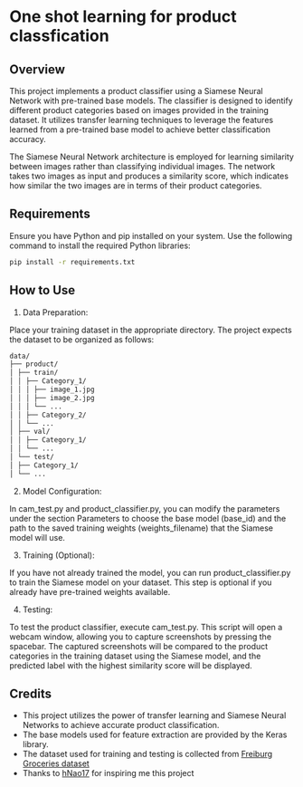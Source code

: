 # One shot learning for product classfication
## Overview
This project implements a product classifier using a Siamese Neural Network with pre-trained base models. The classifier is designed to identify different product categories based on images provided in the training dataset. It utilizes transfer learning techniques to leverage the features learned from a pre-trained base model to achieve better classification accuracy.

The Siamese Neural Network architecture is employed for learning similarity between images rather than classifying individual images. The network takes two images as input and produces a similarity score, which indicates how similar the two images are in terms of their product categories.

## Requirements
Ensure you have Python and pip installed on your system. Use the following command to install the required Python libraries:

```bash
pip install -r requirements.txt
```
## How to Use
1. Data Preparation:

Place your training dataset in the appropriate directory. The project expects the dataset to be organized as follows:
```bash
data/
├── product/
│ ├── train/
│ │ ├── Category_1/
│ │ │ ├── image_1.jpg
│ │ │ ├── image_2.jpg
│ │ │ └── ...
│ │ ├── Category_2/
│ │ └── ...
│ ├── val/
│ │ ├── Category_1/
│ │ └── ...
│ └── test/
│ ├── Category_1/
│ └── ...
```
2. Model Configuration:

In cam_test.py and product_classifier.py, you can modify the parameters under the section Parameters to choose the base model (base_id) and the path to the saved training weights (weights_filename) that the Siamese model will use.

3. Training (Optional):

If you have not already trained the model, you can run product_classifier.py to train the Siamese model on your dataset. This step is optional if you already have pre-trained weights available.

4. Testing:

To test the product classifier, execute cam_test.py. This script will open a webcam window, allowing you to capture screenshots by pressing the spacebar. The captured screenshots will be compared to the product categories in the training dataset using the Siamese model, and the predicted label with the highest similarity score will be displayed.

## Credits
- This project utilizes the power of transfer learning and Siamese Neural Networks to achieve accurate product classification.
- The base models used for feature extraction are provided by the Keras library.
- The dataset used for training and testing is collected from [Freiburg Groceries dataset](http://aisdatasets.informatik.uni-freiburg.de/freiburg_groceries_dataset/)
- Thanks to [hNao17](https://github.com/hNao17) for inspiring me this project
